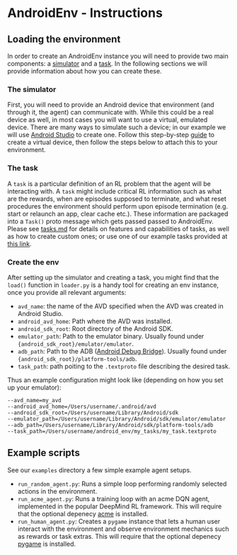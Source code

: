 # AndroidEnv - Instructions

<!-- copybara:strip_begin -->

<!--*
# Document freshness: For more information, see go/fresh-source.
freshness: { owner: 'agergely' reviewed: '2021-04-07' }
*-->

<!-- copybara:strip_end -->

## Loading the environment

In order to create an AndroidEnv instance you will need to provide two main
components: a [simulator](#the-simulator) and a [task](#the-task). In the
following sections we will provide information about how you can create these.

### The simulator

First, you will need to provide an Android device that environment (and through
it, the agent) can communicate with. While this could be a real device as well,
in most cases you will want to use a virtual, emulated device. There are many
ways to simulate such a device; in our example we will use
[Android Studio](https://developer.android.com/studio) to create one. Follow
this step-by-step [guide](emulator.md) to create a virtual device, then follow
the steps below to attach this to your environment.

### The task

A `task` is a particular definition of an RL problem that the agent will be
interacting with. A `task` might include critical RL information such as what
are the rewards, when are episodes supposed to terminate, and what reset
procedures the environment should perform upon episode termination (e.g. start
or relaunch an app, clear cache etc.). These information are packaged into a
`Task()` proto message which gets passed passed to AndroidEnv. Please see
[tasks.md](tasks.md) for details on features and capabilities of tasks, as well
as how to create custom ones; or use one of our example tasks provided at
[this link](https://storage.googleapis.com/android_env-tasks).

### Create the env

After setting up the simulator and creating a task, you might find that the
`load()` function in `loader.py` is a handy tool for creating an env instance,
once you provide all relevant arguments:

*   `avd_name`: the name of the AVD specified when the AVD was created in
    Android Studio.
*   `android_avd_home`: Path where the AVD was installed.
*   `android_sdk_root`: Root directory of the Android SDK.
*   `emulator_path`: Path to the emulator binary. Usually found under
    `{android_sdk_root}/emulator/emulator`.
*   `adb_path`: Path to the ADB
    ([Android Debug Bridge](https://developer.android.com/studio/command-line/adb)).
    Usually found under `{android_sdk_root}/platform-tools/adb`.
*   `task_path`: path poiting to the `.textproto` file describing the desired
    task.

Thus an example configuration might look like (depending on how you set up your
emulator):

```
--avd_name=my_avd
--android_avd_home=/Users/username/.android/avd
--android_sdk_root=/Users/username/Library/Android/sdk
--emulator_path=/Users/username/Library/Android/sdk/emulator/emulator
--adb_path=/Users/username/Library/Android/sdk/platform-tools/adb
--task_path=/Users/username/android_env/my_tasks/my_task.textproto
```

## Example scripts

See our `examples` directory a few simple example agent setups.

*   `run_random_agent.py`: Runs a simple loop performing randomly selected
    actions in the environment.
*   `run_acme_agent.py`: Runs a training loop with an acme DQN agent,
    implemented in the popular DeepMind RL framework. This will require that the
    optional depenecy [acme](https://github.com/deepmind/acme) is installed.
*   `run_human_agent.py`: Creates a `pygame` instance that lets a human user
    interact with the environment and observe environment mechanics such as
    rewards or task extras. This will require that the optional depenecy
    [pygame](https://www.pygame.org/wiki/GettingStarted) is installed.
